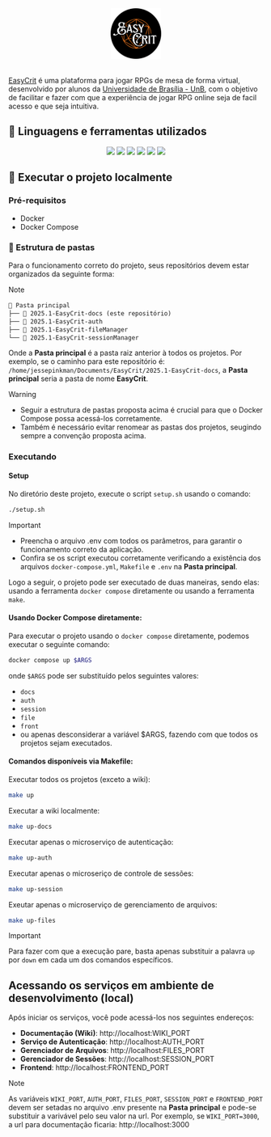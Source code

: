 <div align="center"><img style="width: 100px" id="logo EasyCrit" src="docs/assets/logo-easycrit-rounded.png"/></div><br/>

[EasyCrit](link_do_projeto_aqui) é uma plataforma para jogar RPGs de mesa de forma virtual, desenvolvido por alunos da [Universidade de Brasília - UnB](https://www.unb.br/), com o objetivo de facilitar e fazer com que a experiência de jogar RPG online seja de facil acesso e que seja intuitiva.

## 🧰 Linguagens e ferramentas utilizados
<div align="center">
<img src="https://img.shields.io/badge/docker-257bd6?style=for-the-badge&logo=docker&logoColor=white"/>
<img src="https://img.shields.io/badge/postgresql-blue?style=for-the-badge&logo=postgresql&logoColor=%23FFFFFF"/>
<img src="https://img.shields.io/badge/next.js-000000?style=for-the-badge&logo=nextdotjs&logoColor=white"/>
<img src="https://img.shields.io/badge/python-yellow?style=for-the-badge&logo=python&logoColor=%23FFFFFF"/>
<img src="https://img.shields.io/badge/fast%20api-yellow?style=for-the-badge&logo=fastapi&logoColor=%23FFFFFF"/>
<img src="https://img.shields.io/badge/mkdocs--material-gray?style=for-the-badge&logo=materialformkdocs&logoColor=white&color=blue"/>
</div>

## 📍 Executar o projeto localmente
### Pré-requisitos
- Docker
- Docker Compose

### 📁 Estrutura de pastas
Para o funcionamento correto do projeto, seus repositórios devem estar organizados da seguinte forma:

>[!note]
> ```
> 📁 Pasta principal
> ├── 📁 2025.1-EasyCrit-docs (este repositório)
> ├── 📁 2025.1-EasyCrit-auth
> ├── 📁 2025.1-EasyCrit-fileManager
> └── 📁 2025.1-EasyCrit-sessionManager
> ```

Onde a **Pasta principal** é a pasta raiz anterior à todos os projetos. Por exemplo, se o caminho para este repositório é: `/home/jessepinkman/Documents/EasyCrit/2025.1-EasyCrit-docs`, a **Pasta principal** seria a pasta de nome **EasyCrit**.

>[!warning]
> - Seguir a estrutura de pastas proposta acima é crucial para que o Docker Compose possa acessá-los corretamente.
> - Também é necessário evitar renomear as pastas dos projetos, seugindo sempre a convenção proposta acima.

### Executando

#### Setup
No diretório deste projeto, execute o script `setup.sh` usando o comando:
```bash
./setup.sh
```

>[!important]
> - Preencha o arquivo .env com todos os parâmetros, para garantir o funcionamento correto da aplicação.
> - Confira se os script executou corretamente verificando a existência dos arquivos `docker-compose.yml`, `Makefile` e `.env` na **Pasta principal**.

Logo a seguir, o projeto pode ser executado de duas maneiras, sendo elas: usando a ferramenta `docker compose` diretamente ou usando a ferramenta `make`.

#### Usando Docker Compose diretamente:
Para executar o projeto usando o `docker compose` diretamente, podemos executar o seguinte comando:

```bash
docker compose up $ARGS
```

onde `$ARGS` pode ser substituído pelos seguintes valores:

- `docs`
- `auth`
- `session`
- `file`
- `front`
- ou apenas desconsiderar a variável $ARGS, fazendo com que todos os projetos sejam executados.

#### Comandos disponíveis via Makefile:
Executar todos os projetos (exceto a wiki):
```bash
make up
```

Executar a wiki localmente:
```bash
make up-docs
```

Executar apenas o microserviço de autenticação:
```bash
make up-auth
```

Executar apenas o microseriço de controle de sessões:
```bash
make up-session
```

Exeutar apenas o microserviço de gerenciamento de arquivos:
```bash
make up-files
```

>[!important]
> Para fazer com que a execução pare, basta apenas substituir a palavra `up` por `down` em cada um dos comandos específicos.

## Acessando os serviços em ambiente de desenvolvimento (local)
Após iniciar os serviços, você pode acessá-los nos seguintes endereços:

- **Documentação (Wiki)**: http://localhost:WIKI_PORT
- **Serviço de Autenticação**: http://localhost:AUTH_PORT
- **Gerenciador de Arquivos**: http://localhost:FILES_PORT
- **Gerenciador de Sessões**: http://localhost:SESSION_PORT
- **Frontend**: http://localhost:FRONTEND_PORT

>[!note]
> As variáveis `WIKI_PORT`, `AUTH_PORT`, `FILES_PORT`, `SESSION_PORT` e `FRONTEND_PORT` devem ser setadas no arquivo .env presente na **Pasta principal** e pode-se substituir a varivável pelo seu valor na url.
> Por exemplo, se `WIKI_PORT=3000`, a url para documentação ficaria: http://localhost:3000
